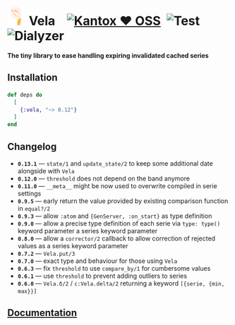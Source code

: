 # ![Vela](https://raw.githubusercontent.com/am-kantox/vela/master/stuff/vela-48x48.png) Vela    [![Kantox ❤ OSS](https://img.shields.io/badge/❤-kantox_oss-informational.svg)](https://kantox.com/)  ![Test](https://github.com/am-kantox/vela/workflows/Test/badge.svg)  ![Dialyzer](https://github.com/am-kantox/vela/workflows/Dialyzer/badge.svg)

**The tiny library to ease handling expiring invalidated cached series**

## Installation

```elixir
def deps do
  [
    {:vela, "~> 0.12"}
  ]
end
```

## Changelog

- **`0.13.1`** — `state/1` and `update_state/2` to keep some additional date alongside with `Vela`
- **`0.12.0`** — `threshold` does not depend on the band anymore
- **`0.11.0`** — `__meta__` might be now used to overwrite compiled in serie settings
- **`0.9.5`** — early return the value provided by existing comparison function in `equal?/2`
- **`0.9.3`** — allow `:atom` and `{GenServer, :on_start}` as type definition
- **`0.9.0`** — allow a precise type definition of each serie via `type: type()` keyword parameter
  a series keyword parameter
- **`0.8.0`** — allow a `corrector/2` callback to allow correction of rejected values as
  a series keyword parameter
- **`0.7.2`** — `Vela.put/3`
- **`0.7.0`** — exact type and behaviour for those using `Vela`
- **`0.6.3`** — fix `threshold` to use `compare_by/1` for cumbersome values
- **`0.6.1`** — use `threshold` to prevent adding outliers to series
- **`0.6.0`** — `Vela.δ/2` / `c:Vela.delta/2` returning a keyword `[{serie, {min, max}}]`

## [Documentation](https://hexdocs.pm/vela)
